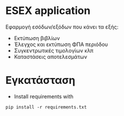 ESEX application
================
Εφαρμογή εσόδων/εξόδων που κάνει τα εξής:

- Εκτύπωση βιβλίων
- Έλεγχος και εκτύπωση ΦΠΑ περιόδου
- Συγκεντρωτικές τιμολογίων κλπ
- Καταστάσεις αποτελεσμάτων


# Εγκατάσταση

- Install requirements with
```
pip install -r requirements.txt
```


